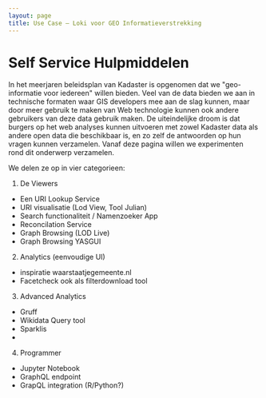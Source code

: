 ```yaml
---
layout: page
title: Use Case ― Loki voor GEO Informatieverstrekking
---
```


# Self Service Hulpmiddelen

In het meerjaren beleidsplan van Kadaster is opgenomen dat we "geo-informatie voor iedereen" willen bieden. Veel van de data bieden we aan in technische formaten waar GIS developers mee aan de slag kunnen, maar door meer gebruik te maken van Web technologie kunnen ook andere gebruikers van deze data gebruik maken.
De uiteindelijke droom is dat burgers op het web analyses kunnen uitvoeren met zowel Kadaster data als andere open data die beschikbaar is, en zo zelf de antwoorden op hun vragen kunnen verzamelen.
Vanaf deze pagina willen we experimenten rond dit onderwerp verzamelen.

We delen ze op in vier categorieen:

1. De Viewers
* Een URI Lookup Service
* URI visualisatie (Lod View, Tool Julian)
* Search functionaliteit / Namenzoeker App
* Reconcilation Service
* Graph Browsing (LOD Live)
* Graph Browsing YASGUI

2. Analytics (eenvoudige UI)
* inspiratie waarstaatjegemeente.nl
* Facetcheck ook als filterdownload tool


3. Advanced Analytics
* Gruff
* Wikidata Query tool
* Sparklis
* 

4. Programmer
* Jupyter Notebook
* GraphQL endpoint
* GrapQL integration (R/Python?)

